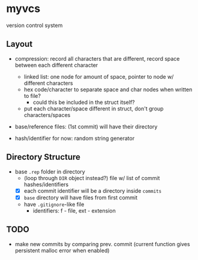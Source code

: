 # myvcs
version control system

## Layout

- compression: record all characters that are different, record space between each different character
	- linked list: one node for amount of space, pointer to node w/ different characters 
	- hex code/character to separate space and char nodes when written to file?
		- could this be included in the struct itself?
	- put each character/space different in struct, don't group characters/spaces

- base/reference files: (1st commit) will have their directory
- hash/identifier for now: random string generator

## Directory Structure
- base `.rep` folder in directory
	- (loop through `DIR` object instead?) file w/ list of commit hashes/identifiers
	- [x] each commit identifier will be a directory inside `commits`
	- [x] `base` directory will have files from first commit
	- have `.gitignore`-like file
		- identifiers: f - file, ext - extension

## TODO
- make new commits by comparing prev. commit (current function gives persistent malloc error when enabled)
